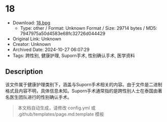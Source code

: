 # 18

- Download: [18.bpg](18.bpg)
    - Type: other / Format: Unknown Format / Size: 29714 bytes / MD5: 7947975a50d4583e68fc32726d044429
- Original Link: Unknown
- Creator: Unknown
- Archived Date: 2024-10-27 06:07:29
- Tags: 跨性别, 健康护理, Suporn手术, 性别确认手术, 医学资料

## Description

该文件属于健康护理类别下，涵盖与Suporn手术相关的内容。由于文件是二进制格式且内容不明，具体信息未知。Suporn手术通常指的是跨性别人士在泰国由著名医生团队进行的性别确认手术。

> 本文档自动生成，请修改 config.yml 或 .github/templates/page.md.template 模板
